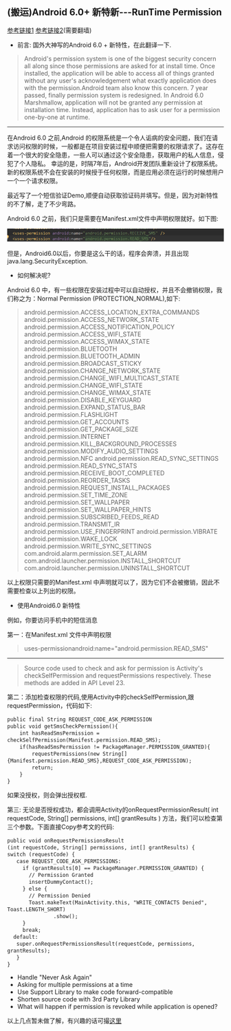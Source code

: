 ## (搬运)Android 6.0+ 新特新---RunTime Permission

[参考链接1](https://inthecheesefactory.com/blog/things-you-need-to-know-about-android-m-permission-developer-edition/en)
[参考链接2](https://developer.android.com/training/permissions/requesting.html#perm-request)(需要翻墙)

- 前言: 国外大神写的Android 6.0 + 新特性，在此翻译一下.

> Android's permission system is one of the biggest security concern all along since those permissions are asked for at install time. Once installed, the application will be able to access all of things granted without any user's acknowledgement what exactly application does with the permission.Android team also know this concern. 7 year passed, finally permission system is redesigned. In Android 6.0 Marshmallow, application will not be granted any permission at installation time. Instead, application has to ask user for a permission one-by-one at runtime.

---
在Android 6.0 之前,Android 的权限系统是一个令人诟病的安全问题，我们在请求访问权限的时候，一般都是在项目安装过程中顺便把需要的权限请求了。这存在着一个很大的安全隐患，一些人可以通过这个安全隐患，获取用户的私人信息，侵犯了个人隐私。
幸运的是，时隔7年后，Android开发团队重新设计了权限系统。新的权限系统不会在安装的时候授于任何权限，而是应用必须在运行的时候想用户一个一个请求权限。

最近写了一个短信验证Demo,顺便自动获取验证码并填写。但是，因为对新特性的不了解，走了不少弯路。

Android 6.0 之前，我们只是需要在Manifest.xml文件中声明权限就好。如下图:

![Manifest 权限](../images/Manifest.png)

但是，Android6.0以后，你要是这么干的话，程序会奔溃，并且出现java.lang.SecurityException.

- 如何解决呢?

Android 6.0 中，有一些权限在安装过程中可以自动授权，并且不会撤销权限，我们称之为：Normal Permission (PROTECTION_NORMAL),如下:
>android.permission.ACCESS_LOCATION_EXTRA_COMMANDS
android.permission.ACCESS_NETWORK_STATE
android.permission.ACCESS_NOTIFICATION_POLICY
android.permission.ACCESS_WIFI_STATE
android.permission.ACCESS_WIMAX_STATE
android.permission.BLUETOOTH
android.permission.BLUETOOTH_ADMIN
android.permission.BROADCAST_STICKY
android.permission.CHANGE_NETWORK_STATE
android.permission.CHANGE_WIFI_MULTICAST_STATE
android.permission.CHANGE_WIFI_STATE
android.permission.CHANGE_WIMAX_STATE
android.permission.DISABLE_KEYGUARD
android.permission.EXPAND_STATUS_BAR
android.permission.FLASHLIGHT
android.permission.GET_ACCOUNTS
android.permission.GET_PACKAGE_SIZE
android.permission.INTERNET
android.permission.KILL_BACKGROUND_PROCESSES
android.permission.MODIFY_AUDIO_SETTINGS
android.permission.NFC
android.permission.READ_SYNC_SETTINGS
android.permission.READ_SYNC_STATS
android.permission.RECEIVE_BOOT_COMPLETED
android.permission.REORDER_TASKS
android.permission.REQUEST_INSTALL_PACKAGES
android.permission.SET_TIME_ZONE
android.permission.SET_WALLPAPER
android.permission.SET_WALLPAPER_HINTS
android.permission.SUBSCRIBED_FEEDS_READ
android.permission.TRANSMIT_IR
android.permission.USE_FINGERPRINT
android.permission.VIBRATE
android.permission.WAKE_LOCK
android.permission.WRITE_SYNC_SETTINGS
com.android.alarm.permission.SET_ALARM
com.android.launcher.permission.INSTALL_SHORTCUT
com.android.launcher.permission.UNINSTALL_SHORTCUT

以上权限只需要的Manifest.xml 中声明就可以了，因为它们不会被撤销，因此不需要检查以上列出的权限。

- 使用Android6.0 新特性

例如，你要访问手机中的短信消息

第一：在Manifest.xml 文件中声明权限
> uses-permissionandroid:name="android.permission.READ_SMS"

---

> Source code used to check and ask for permission is Activity's checkSelfPermission and requestPermissions respectively. These methods are added in API Level 23.


第二：添加检查权限的代码,使用Activity中的checkSelfPermission,跟requestPermission，代码如下:


    public final String REQUEST_CODE_ASK_PERMISSION
    public void getSmsCheckPermission(){
        int hasReadSmsPermission = checkSelfPermission(Manifest.permission.READ_SMS);
        if(hasReadSmsPermission != PackageManager.PERMISSION_GRANTED){
            requestPermissions(new String[]{Manifest.permission.READ_SMS},REQUEST_CODE_ASK_PERMISSION);
            return;
        }
    }

如果没授权，则会弹出授权框.


第三: 无论是否授权成功，都会调用Activity的onRequestPermissionResult( int requestCode, String[] permissions, int[] grantResults ) 方法，我们可以检查第三个参数。下面直接Copy参考文的代码:

    public void onRequestPermissionsResult
    (int requestCode, String[] permissions, int[] grantResults) {
    switch (requestCode) {
       case REQUEST_CODE_ASK_PERMISSIONS:
         if (grantResults[0] == PackageManager.PERMISSION_GRANTED) {
           // Permission Granted
           insertDummyContact();
         } else {
           // Permission Denied
           Toast.makeText(MainActivity.this, "WRITE_CONTACTS Denied", Toast.LENGTH_SHORT)
                   .show();
         }
         break;
      default:
       super.onRequestPermissionsResult(requestCode, permissions, grantResults);
       }
    }

- Handle "Never Ask Again"
- Asking for multiple permissions at a time
- Use Support Library to make code forward-compatible
- Shorten source code with 3rd Party Library
- What will happen if permission is revoked while application is opened?


以上几点暂未做了解，有兴趣的话可撮[这里](https://inthecheesefactory.com/blog/things-you-need-to-know-about-android-m-permission-developer-edition/en)
